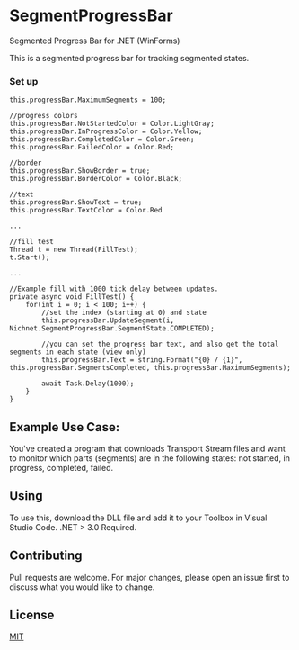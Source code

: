 # SegmentProgressBar
Segmented Progress Bar for .NET (WinForms)

This is a segmented progress bar for tracking segmented states.

### Set up
```
this.progressBar.MaximumSegments = 100;

//progress colors
this.progressBar.NotStartedColor = Color.LightGray;
this.progressBar.InProgressColor = Color.Yellow;
this.progressBar.CompletedColor = Color.Green;
this.progressBar.FailedColor = Color.Red;

//border
this.progressBar.ShowBorder = true;
this.progressBar.BorderColor = Color.Black;

//text
this.progressBar.ShowText = true;
this.progressBar.TextColor = Color.Red

...

//fill test
Thread t = new Thread(FillTest);
t.Start();

...

//Example fill with 1000 tick delay between updates.
private async void FillTest() {
    for(int i = 0; i < 100; i++) {
        //set the index (starting at 0) and state
        this.progressBar.UpdateSegment(i, Nichnet.SegmentProgressBar.SegmentState.COMPLETED);
        
        //you can set the progress bar text, and also get the total segments in each state (view only)
        this.progressBar.Text = string.Format("{0} / {1}", this.progressBar.SegmentsCompleted, this.progressBar.MaximumSegments);
        
        await Task.Delay(1000);    
    }
}    
```

## Example Use Case: 

You've created a program that downloads Transport Stream files and want to monitor which parts (segments) are in the following states: not started, in progress, completed, failed. 

## Using
To use this, download the DLL file and add it to your Toolbox in Visual Studio Code.
.NET > 3.0 Required.

## Contributing
Pull requests are welcome. For major changes, please open an issue first to discuss what you would like to change.


## License
[MIT](https://choosealicense.com/licenses/mit/)
